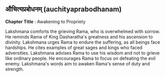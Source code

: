 ## औचित्यप्रबोधनम् (auchityaprabodhanam)
**Chapter Title** : Awakening to Propriety

Lakshmana comforts the grieving Rama, who is overwhelmed with sorrow. He reminds Rama of King Dasharatha's greatness and his ascension to divinity. Lakshmana urges Rama to endure the suffering, as all beings face hardships. He cites examples of great sages and kings who faced adversities. Lakshmana advises Rama to use his wisdom and not to grieve like ordinary people. He encourages Rama to focus on defeating the evil enemy. Lakshmana's words aim to awaken Rama's sense of duty and strength.